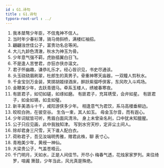 ```yaml
---
id : G1.诗句
title : G1.诗句
typora-root-url : ../
---
```


1. 我本桀骜少年臣，不信鬼神不信人。
2. 当时年少春衫薄，骑马倚斜桥，满楼红袖招。
3. 翩翩浊世佳公子，富贵功名总等闲。
4. 大儿九龄色清澈，秋水为神玉为骨。
5. 少年意气强不羁，虎胁插翼白日飞。
6. 不是逢人苦誉君，亦狂亦侠亦温文。
7. 君子怀幽趣，谦恭礼乐才。经心皆识见，书史尽通该。
8. 头玉硗硗眉刷翠，杜郎生的真男子。骨重神寒天庙器，一双瞳人剪秋水。
9. 千金宝剑万金装，笑掷胡姬绿酒床，醉跃紫骝呼侠客，东风吹入斗鸡场。
10. 金鞭美少年，去跃青骢马。牵系玉楼人，绣被春寒夜。
11. 有匪君子，如切如磋，如琢如磨。
    有匪君子，充耳琇莹，会弁如星。
    有匪君子，如金如锡，如圭如璧。
12. 新丰美酒斗十千，咸阳游侠多少年。
    相逢意气为君饮，系马高楼垂柳边。
13. 皎皎白驹，在彼空谷。
    生刍一束，其人如玉。
    毋金玉尔音，而有遐心。
14. 少年词赋皆可听，秀眉白面风清泠。
    身上未曾染名利，口中犹未知膻腥。
15. 公子只应见画，此中我独知津。
    写到水穷天杪，定非尘土间人。
16. 除却君身三尺雪，天下谁人配白衣。
17. 荷称君子，吾见汝端明秀雅，赠君此株，聊
    表寸心。
18. 青袍美少年，黄绶一神仙。
19. 大梁贵公子，气盖苍梧云。
20. 千门明月，天如水，正是人间佳节。开尽小
    梅春气透，花烛家家罗列。来往绮罗，喧阗
    箫鼓，少年当此，风光真是殊绝。